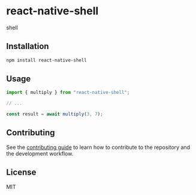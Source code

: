 # react-native-shell

shell

## Installation

```sh
npm install react-native-shell
```

## Usage

```js
import { multiply } from "react-native-shell";

// ...

const result = await multiply(3, 7);
```

## Contributing

See the [contributing guide](CONTRIBUTING.md) to learn how to contribute to the repository and the development workflow.

## License

MIT
